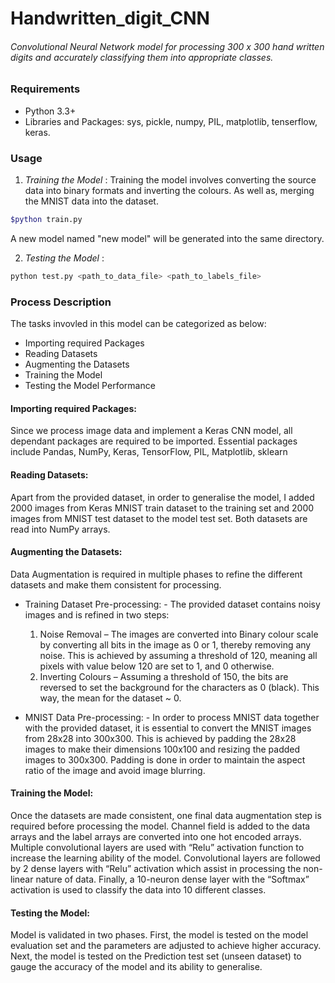 # Handwritten_digit_CNN
###### Convolutional Neural Network model for processing 300 x 300 hand written digits and accurately classifying them into appropriate classes.

### Requirements

* Python 3.3+
* Libraries and Packages:
sys, pickle, numpy, PIL, matplotlib, tenserflow, keras.

### Usage

1.  *Training the Model* : Training the model involves converting the source data into binary formats and inverting the colours. As well as, merging the MNIST data into the dataset.
```sh
$python train.py
```
A new model named "new model" will be generated into the same directory.

2.  *Testing the Model* : 
```sh
python test.py <path_to_data_file> <path_to_labels_file>
```

### Process Description

The tasks invovled in this model can be categorized as below:
* Importing required Packages
* Reading Datasets
* Augmenting the Datasets
* Training the Model
* Testing the Model Performance

#### Importing required Packages:
Since we process image data and implement a Keras CNN model, all dependant packages are required to be imported. Essential packages include Pandas, NumPy, Keras, TensorFlow, PIL, Matplotlib, sklearn

#### Reading Datasets: 
Apart from the provided dataset, in order to generalise the model, I added 2000 images from Keras MNIST train dataset to the training set and 2000 images from MNIST test dataset to the model test set. Both datasets are read into NumPy arrays.

#### Augmenting the Datasets: 
Data Augmentation is required in multiple phases to refine the different datasets and make them consistent for processing.
* Training Dataset Pre-processing: - The provided dataset contains noisy images and is refined in two steps:
  1.  Noise Removal – The images are converted into Binary colour scale by converting all bits in the image as 0 or 1, thereby removing any noise. This is achieved by assuming a threshold of 120, meaning all pixels with value below 120 are set to 1, and 0 otherwise.
  2.  Inverting Colours – Assuming a threshold of 150, the bits are reversed to set the background for the characters as 0 (black). This way, the mean for the dataset ~ 0.
  
* MNIST Data Pre-processing: - In order to process MNIST data together with the provided dataset, it is essential to convert the MNIST images from 28x28 into 300x300. This is achieved by padding the 28x28 images to make their dimensions 100x100 and resizing the padded images to 300x300. Padding is done in order to maintain the aspect ratio of the image and avoid image blurring.

#### Training the Model: 
Once the datasets are made consistent, one final data augmentation step is required before processing the model. Channel field is added to the data arrays and the label arrays are converted into one hot encoded arrays. Multiple convolutional layers are used with “Relu” activation function to increase the learning ability of the model. Convolutional layers are followed by 2 dense layers with “Relu” activation which assist in processing the non-linear nature of data. Finally, a 10-neuron dense layer with the “Softmax” activation is used to classify the data into 10
different classes.

#### Testing the Model:
Model is validated in two phases. First, the model is tested on the model evaluation set and the parameters are adjusted to achieve higher accuracy. Next, the model is tested on the Prediction test set (unseen dataset) to gauge the accuracy of the model and its ability to generalise.
